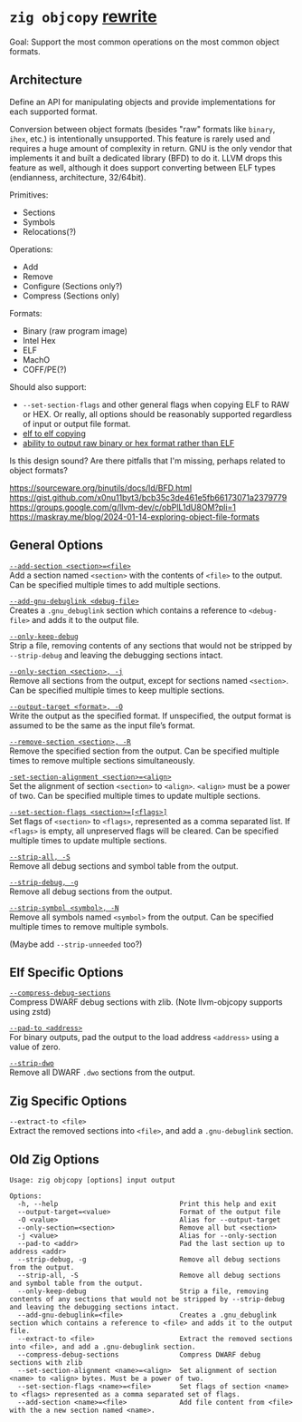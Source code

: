 # `zig objcopy` [rewrite](https://github.com/ziglang/zig/issues/24522)

Goal: Support the most common operations on the most common object formats.

## Architecture
Define an API for manipulating objects and provide implementations for each supported format. 

Conversion between object formats (besides "raw" formats like `binary`, `ihex`, etc.) is intentionally unsupported.
This feature is rarely used and requires a huge amount of complexity in return. GNU is the only vendor that implements it and built a dedicated library (BFD) to do it.
LLVM drops this feature as well, although it does support converting between ELF types (endianness, architecture, 32/64bit).

Primitives:
 - Sections
 - Symbols
 - Relocations(?)

Operations:
 - Add
 - Remove
 - Configure (Sections only?)
 - Compress  (Sections only)

Formats:
 - Binary (raw program image)
 - Intel Hex
 - ELF
 - MachO
 - COFF/PE(?)

Should also support:
 - `--set-section-flags` and other general flags when copying ELF to RAW or HEX. Or really, all options should be reasonably supported regardless of input or output file format.
 - [elf to elf copying](https://github.com/ziglang/zig/issues/14717)
 - [ability to output raw binary or hex format rather than ELF](https://github.com/ziglang/zig/issues/2826)

Is this design sound? Are there pitfalls that I'm missing, perhaps related to object formats?

https://sourceware.org/binutils/docs/ld/BFD.html
https://gist.github.com/x0nu11byt3/bcb35c3de461e5fb66173071a2379779
https://groups.google.com/g/llvm-dev/c/obPlL1dU8OM?pli=1
https://maskray.me/blog/2024-01-14-exploring-object-file-formats


## General Options

[`--add-section <section>=<file>`](https://llvm.org/docs/CommandGuide/llvm-objcopy.html#cmdoption-llvm-objcopy-add-section) \
    Add a section named `<section>` with the contents of `<file>` to the output. Can be specified multiple times to add multiple sections.

[`--add-gnu-debuglink <debug-file>`](https://llvm.org/docs/CommandGuide/llvm-objcopy.html#cmdoption-llvm-objcopy-add-gnu-debuglink) \
    Creates a `.gnu_debuglink` section which contains a reference to `<debug-file>` and adds it to the output file.

[`--only-keep-debug`](https://llvm.org/docs/CommandGuide/llvm-objcopy.html#cmdoption-llvm-objcopy-only-keep-debug) \
    Strip a file, removing contents of any sections that would not be stripped by `--strip-debug` and leaving the debugging sections intact.

[`--only-section <section>, -j`](https://llvm.org/docs/CommandGuide/llvm-objcopy.html#cmdoption-llvm-objcopy-only-section) \
    Remove all sections from the output, except for sections named `<section>`. Can be specified multiple times to keep multiple sections.

[`--output-target <format>, -O`](https://llvm.org/docs/CommandGuide/llvm-objcopy.html#cmdoption-llvm-objcopy-output-target) \
    Write the output as the specified format. If unspecified, the output format is assumed to be the same as the input file’s format. 

[`--remove-section <section>, -R`](https://llvm.org/docs/CommandGuide/llvm-objcopy.html#cmdoption-llvm-objcopy-remove-section) \
    Remove the specified section from the output. Can be specified multiple times to remove multiple sections simultaneously.

[`-set-section-alignment <section>=<align>`](https://llvm.org/docs/CommandGuide/llvm-objcopy.html#cmdoption-llvm-objcopy-set-section-alignment) \
    Set the alignment of section `<section>` to `<align>`. `<align>` must be a power of two. Can be specified multiple times to update multiple sections. 

[`--set-section-flags <section>=[<flags>]`](https://llvm.org/docs/CommandGuide/llvm-objcopy.html#cmdoption-llvm-objcopy-set-section-flags) \
    Set flags of `<section>` to `<flags>`, represented as a comma separated list. If `<flags>` is empty, all unpreserved flags will be cleared. Can be specified multiple times to update multiple sections.

[`--strip-all, -S`](https://llvm.org/docs/CommandGuide/llvm-objcopy.html#cmdoption-llvm-objcopy-strip-all) \
    Remove all debug sections and symbol table from the output.

[`--strip-debug, -g`](https://llvm.org/docs/CommandGuide/llvm-objcopy.html#cmdoption-llvm-objcopy-strip-debug) \
    Remove all debug sections from the output.
   
[`--strip-symbol <symbol>, -N`](https://llvm.org/docs/CommandGuide/llvm-objcopy.html#cmdoption-llvm-objcopy-strip-symbol) \
    Remove all symbols named `<symbol>` from the output. Can be specified multiple times to remove multiple symbols.

(Maybe add `--strip-unneeded` too?)


## Elf Specific Options
[`--compress-debug-sections`](https://llvm.org/docs/CommandGuide/llvm-objcopy.html#cmdoption-llvm-objcopy-compress-debug-sections) \
    Compress DWARF debug sections with zlib. (Note llvm-objcopy supports using zstd)

[`--pad-to <address>`](https://llvm.org/docs/CommandGuide/llvm-objcopy.html#cmdoption-llvm-objcopy-pad-to) \
    For binary outputs, pad the output to the load address `<address>` using a value of zero.

[`--strip-dwo`](https://llvm.org/docs/CommandGuide/llvm-objcopy.html#cmdoption-llvm-objcopy-strip-dwo) \
    Remove all DWARF `.dwo` sections from the output.


## Zig Specific Options
`--extract-to <file>` \
    Extract the removed sections into `<file>`, and add a `.gnu-debuglink` section.


## Old Zig Options
```
Usage: zig objcopy [options] input output

Options:
  -h, --help                              Print this help and exit
  --output-target=<value>                 Format of the output file
  -O <value>                              Alias for --output-target
  --only-section=<section>                Remove all but <section>
  -j <value>                              Alias for --only-section
  --pad-to <addr>                         Pad the last section up to address <addr>
  --strip-debug, -g                       Remove all debug sections from the output.
  --strip-all, -S                         Remove all debug sections and symbol table from the output.
  --only-keep-debug                       Strip a file, removing contents of any sections that would not be stripped by --strip-debug and leaving the debugging sections intact.
  --add-gnu-debuglink=<file>              Creates a .gnu_debuglink section which contains a reference to <file> and adds it to the output file.
  --extract-to <file>                     Extract the removed sections into <file>, and add a .gnu-debuglink section.
  --compress-debug-sections               Compress DWARF debug sections with zlib
  --set-section-alignment <name>=<align>  Set alignment of section <name> to <align> bytes. Must be a power of two.
  --set-section-flags <name>=<file>       Set flags of section <name> to <flags> represented as a comma separated set of flags.
  --add-section <name>=<file>             Add file content from <file> with the a new section named <name>.
```
